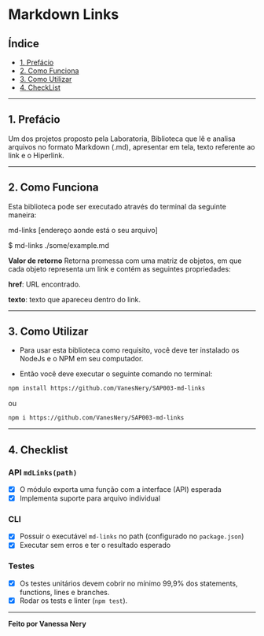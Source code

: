 # Markdown Links

## Índice

* [1. Prefácio](#1-prefácio)
* [2. Como Funciona](#2-como-funciona)
* [3. Como Utilizar](#3-como-utilizar)
* [4. CheckList](#4-CheckList)

***

## 1. Prefácio

Um dos projetos proposto pela Laboratoria, Biblioteca que lê e analisa arquivos no formato Markdown (.md), apresentar em tela, texto referente ao link e o Hiperlink.

***

## 2. Como Funciona

Esta biblioteca pode ser executado através do terminal da seguinte maneira:

md-links [endereço aonde está o seu arquivo]

$ md-links ./some/example.md

**Valor de retorno**
Retorna promessa com uma matriz de objetos, em que cada objeto representa um link e contém as seguintes propriedades:

**href**: URL encontrado.

**texto**: texto que apareceu dentro do link.
***

## 3. Como Utilizar

* Para usar esta biblioteca como requisito, você deve ter instalado os NodeJs e o NPM em seu computador.

* Então você deve executar o seguinte comando no terminal:

```sh 
npm install https://github.com/VanesNery/SAP003-md-links
``` 
ou 
```sh 
npm i https://github.com/VanesNery/SAP003-md-links
```
***

## 4. Checklist

### API `mdLinks(path)`

* [X] O módulo exporta uma função com a interface (API) esperada
* [X] Implementa suporte para arquivo individual

### CLI

* [X] Possuir o executável `md-links` no path (configurado no `package.json`)
* [X] Executar sem erros e ter o resultado esperado

### Testes

* [X] Os testes unitários devem cobrir no mínimo 99,9% dos statements, functions,
  lines e branches.
* [X] Rodar os tests e linter (`npm test`).
***

**Feito por Vanessa Nery**